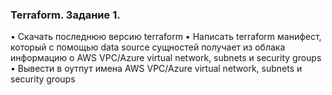 ### Terraform. Задание 1.
   • Скачать последнюю версию terraform
   • Написать terraform манифест, который с помощью data source сущностей получает из облака информацию о AWS VPC/Azure virtual network, subnets и security groups 
   • Вывести в оутпут имена AWS VPC/Azure virtual network, subnets и security groups
